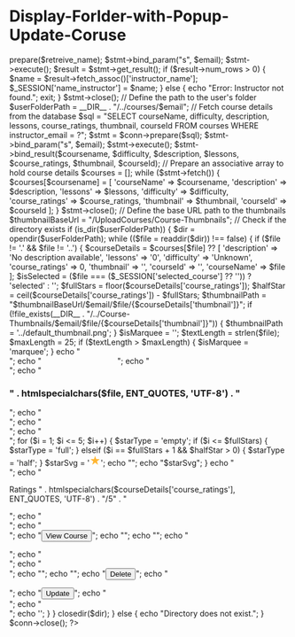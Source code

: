 # Display-Forlder-with-Popup-Update-Coruse
<?php
session_start();
include '../conn.php';

// Retrieve instructor's name from the database
$email = $_SESSION['email'] ?? 'default_user';
$retreive_name = "SELECT instructor_name FROM instructor WHERE email = ?";
$stmt = $conn->prepare($retreive_name);
$stmt->bind_param("s", $email);
$stmt->execute();
$result = $stmt->get_result();
if ($result->num_rows > 0) {
    $name = $result->fetch_assoc()['instructor_name'];
    $_SESSION['name_instructor'] = $name;
} else {
    echo "Error: Instructor not found.";
    exit;
}
$stmt->close();

// Define the path to the user's folder
$userFolderPath = __DIR__ . "/../courses/$email";

// Fetch course details from the database
$sql = "SELECT courseName, difficulty, description, lessons, course_ratings, thumbnail, courseId FROM courses WHERE instructor_email = ?";
$stmt = $conn->prepare($sql);
$stmt->bind_param("s", $email);
$stmt->execute();
$stmt->bind_result($coursename, $difficulty, $description, $lessons, $course_ratings, $thumbnail, $courseId);

// Prepare an associative array to hold course details
$courses = [];
while ($stmt->fetch()) {
    $courses[$coursename] = [
        'courseName' => $coursename,
        'description' => $description,
        'lessons' => $lessons,
        'difficulty' => $difficulty,
        'course_ratings' => $course_ratings,
        'thumbnail' => $thumbnail,
        'courseId' => $courseId
    ];
}
$stmt->close();

// Define the base URL path to the thumbnails
$thumbnailBaseUrl = "/UploadCourses/Course-Thumbnails";

// Check if the directory exists
if (is_dir($userFolderPath)) {
    $dir = opendir($userFolderPath);
    while (($file = readdir($dir)) !== false) {
        if ($file != '.' && $file != '..') {
            $courseDetails = $courses[$file] ?? [
                'description' => 'No description available',
                'lessons' => '0',
                'difficulty' => 'Unknown',
                'course_ratings' => 0,
                'thumbnail' => '',
                'courseId' => '',
                'courseName' => $file
            ];

            $isSelected = ($file === ($_SESSION['selected_course'] ?? '')) ? 'selected' : '';
            $fullStars = floor($courseDetails['course_ratings']);
            $halfStar = ceil($courseDetails['course_ratings']) - $fullStars;
            $thumbnailPath = "$thumbnailBaseUrl/$email/$file/{$courseDetails['thumbnail']}";
            if (!file_exists(__DIR__ . "/../Course-Thumbnails/$email/$file/{$courseDetails['thumbnail']}")) {
                $thumbnailPath = '../default_thumbnail.png';
            }
            $isMarquee = '';
            $textLength = strlen($file);
            $maxLength = 25;
            if ($textLength > $maxLength) {
                $isMarquee = 'marquee';
            }

            echo "<div class='course-container'>";
            echo "<img data-src='" . htmlspecialchars($thumbnailPath, ENT_QUOTES, 'UTF-8') . "' alt='Course Thumbnail' class='course-thumbnail lazyload'>";
            echo "<div class='course-name-wrapper $isMarquee'>";
            echo "<h3 class='course-name'>" . htmlspecialchars($file, ENT_QUOTES, 'UTF-8') . "</h3>";
            echo "</div>";
            echo "<div class='starandtitle'>";
            echo "<div class='course-star-rating'>";
            for ($i = 1; $i <= 5; $i++) {
                $starType = 'empty';
                if ($i <= $fullStars) {
                    $starType = 'full';
                } elseif ($i == $fullStars + 1 && $halfStar > 0) {
                    $starType = 'half';
                }
                $starSvg = '<svg width="1.25rem" height="1.25rem" viewBox="0 0 24 24" fill="#ffb633"> <path d="M12 2.3l2.4 7.4h7.6l-6 4.8 2.3 7.4-6.3-4.7-6.3 4.7 2.3-7.4-6-4.8h7.6z"/> </svg>';
                echo "<input type='radio' id='star$i' name='rating' value='$i' class='star-input' style='display: none;'>";
                echo "<label for='star$i' class='star-label $starType'>$starSvg</label>";
            }
            echo "</div>";
            echo "<p>Ratings " . htmlspecialchars($courseDetails['course_ratings'], ENT_QUOTES, 'UTF-8') . "/5" . "</p>";
            echo "</div>";
            echo "<form method='post' action='actions/view_folder.php?coursename=" . htmlspecialchars($file, ENT_QUOTES, 'UTF-8') . "'>";
            echo "<button class='view-details' id='view-details'>View Course</button>";
            echo "<input type='hidden' name='coursename' value='" . htmlspecialchars($file, ENT_QUOTES, 'UTF-8') . "'>";
            echo "<input type='hidden' name='email' value='" . htmlspecialchars($email, ENT_QUOTES, 'UTF-8') . "'>";
            echo "</form>";
            echo "<div class='course-buttons'>";
            echo "<form method='post' action='' id='deleteForm' class='deleteForm'>";
            echo "<input type='hidden' name='coursename' value='" . htmlspecialchars($file, ENT_QUOTES, 'UTF-8') . "'>";
            echo "<input type='hidden' name='email' value='" . htmlspecialchars($email, ENT_QUOTES, 'UTF-8') . "'>";
            echo "<button type='submit' name='deletefolder' class='delete-folder'>Delete</button>";
            echo "</form>";
            echo "<button class='updateCourse-Button' onclick=\"openUpdateForm('" . htmlspecialchars($file, ENT_QUOTES, 'UTF-8') . "', '" . htmlspecialchars($courseDetails['courseId'], ENT_QUOTES, 'UTF-8') . "', '" . htmlspecialchars($courseDetails['description'], ENT_QUOTES, 'UTF-8') . "', '" . htmlspecialchars($courseDetails['difficulty'], ENT_QUOTES, 'UTF-8') . "', '" . htmlspecialchars($courseDetails['lessons'], ENT_QUOTES, 'UTF-8') . "')\">Update</button>";
            echo "</div>";
            echo "</div>";
            echo '<div id="overlay-update-course" class="overlay-update-course" style="display: none;">
                    <div class="updateCourse popup-update-form">
                        <div class="closeForm">
                            <box-icon name="x" class="cancelCourseSubmit" size="2rem" onclick="closeUpdateForm()"></box-icon>
                        </div>
                        <form action="" method="post" enctype="multipart/form-data" id="update-course-form">
                            <input type="hidden" name="email" value="' . htmlspecialchars($email, ENT_QUOTES, 'UTF-8') . '">
                            <input type="hidden" name="courseId" id="courseId" value="' . htmlspecialchars($courseDetails['courseId'], ENT_QUOTES, 'UTF-8') . '">
                            <label for="course-thumbnail">Course Thumbnail:</label>
                            <input type="file" name="course-thumbnail" id="course-thumbnail-input">
                            <input type="hidden" name="course-name" id="course-name-input" value="' . htmlspecialchars($file, ENT_QUOTES, 'UTF-8') . '">
                            <label for="new-course-name">Course Name:</label>
                            <input type="text" name="new-course-name" id="new-course-name-input" value="' . htmlspecialchars($courseDetails['courseName'], ENT_QUOTES, 'UTF-8') . '">
                            <label for="CourseDifficulty">Course Difficulty:</label>
                            <select name="CourseDifficulty" id="CourseDifficulty-input">
                                <option value="Beginner" ' . ($courseDetails['difficulty'] == 'Beginner' ? 'selected' : '') . '>Beginner</option>
                                <option value="Intermediate" ' . ($courseDetails['difficulty'] == 'Intermediate' ? 'selected' : '') . '>Intermediate</option>
                                <option value="Expert" ' . ($courseDetails['difficulty'] == 'Expert' ? 'selected' : '') . '>Expert</option>
                            </select>
                            <label for="numberoflessons">Number of Lessons:</label>
                            <input type="number" name="numberoflessons" id="numberoflessons-input" value="' . htmlspecialchars($courseDetails['lessons'], ENT_QUOTES, 'UTF-8') . '">
                            <label for="course-description">Course Description:</label>
                            <textarea name="course-description" id="course-description-input">' . htmlspecialchars($courseDetails['description'], ENT_QUOTES, 'UTF-8') . '</textarea>
                            <div class="updateCourseButtons">
                                <button type="submit" id="updateCourseSubmit" class="updateCourseSubmit">Update</button>
                            </div>
                        </form>
                    </div>
                </div>';
        }
    }
    closedir($dir);
} else {
    echo "Directory does not exist.";
}

$conn->close();
?>

<style>
    .course-name-wrapper {
    white-space: nowrap;
    overflow: hidden;
    text-overflow: ellipsis;
    position: relative;
    max-width: 100%;
    cursor: pointer;
}

.course-name-wrapper .course-name {
    white-space: pre;
}

.course-name-wrapper.marquee:hover .course-name {
    animation: marquee 5s linear infinite;
}

@keyframes marquee {
    0% { transform: translateX(0%); }
    100% { transform: translateX(-100%); }
}
.lazyload {
    opacity: 0;
    transition: opacity 0.5s ease-in-out;
}

.lazyload.lazyloaded {
    opacity: 1;
}

/* CSS for fade-in animation */

</style>
<script src="node_modules/jquery/dist/jquery.min.js"></script>
<script src="node_modules/lazysizes/lazysizes.min.js"></script>
<script src="node_modules/sweetalert2/dist/sweetalert2.all.min.js"></script>

<script>
 $(document).ready(function() {
    // Handle form submission for updating course details
    $('#update-course-form').on('submit', function(e) {
        e.preventDefault(); // Prevent the default form submission
        var formData = new FormData(this);
        $.ajax({
            url: 'actions/update_course.php', // Path to your PHP script
            type: 'POST',
            data: formData,
            processData: false,
            contentType: false,
            dataType: 'json', // Expect JSON response
            success: function(response) {
                if (response.status === 'success') {
                    Swal.fire({
                        icon: 'success',
                        title: 'Success!',
                        text: response.message
                    }).then(() => {
                        resetForm();
                        closeUpdateForm();
                        loadCourses(); // Update the course list
                        fetchLatestImage(); // Fetch the latest image URL
                    });
                } else {
                    Swal.fire({
                        icon: 'error',
                        title: 'Oops...',
                        text: response.message
                    });
                }
            },
            error: function(xhr, status, error) {
                console.error('AJAX request failed:', xhr, status, error);
                Swal.fire({
                    icon: 'error',
                    title: 'Error!',
                    text: 'An unexpected error occurred.'
                });
            }
        });
    });

    // Function to open the update form
    window.openUpdateForm = function(courseName, courseId, description, difficulty, lessons) {
        $('#courseId').val(courseId);
        $('#course-name-input').val(courseName);
        $('#new-course-name-input').val(courseName);
        $('#CourseDifficulty-input').val(difficulty);
        $('#numberoflessons-input').val(lessons);
        $('#course-description-input').val(description);
        $('#overlay-update-course').show();
    };

    // Function to close the update form
    window.closeUpdateForm = function() {
        $('#overlay-update-course').hide();
    };

    // Function to fetch and update the latest thumbnail
    function fetchLatestImage() {
        $.ajax({
            url: 'actions/fetch_new_image.php',
            type: 'GET',
            dataType: 'json',
            success: function(response) {
                if (response.thumbnailUrl) {
                    $('#course-thumbnail').each(function() {
                        var currentSrc = $(this).attr('data-src');
                        if (currentSrc && currentSrc !== response.thumbnailUrl) {
                            $(this).attr('data-src', response.thumbnailUrl);
                            $(this).removeClass('lazyload'); // Trigger the lazyload refresh
                        }
                    });
                }
            },
            error: function(xhr, status, error) {
                console.error('Failed to fetch latest image:', xhr);
                console.error('Response Text:', xhr.responseText);
            }
        });
    }

    // Fetch the latest image every 2 seconds
    setInterval(fetchLatestImage, 2000);
    fetchLatestImage();

    // Reset the form after submission
    function resetForm() {
        $('#update-course-form')[0].reset();
    }
});
</script>
